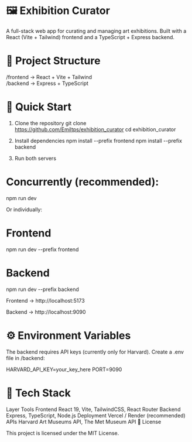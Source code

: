# 🖼️ Exhibition Curator

A full-stack web app for curating and managing art exhibitions.
Built with a React (Vite + Tailwind) frontend and a TypeScript + Express backend.

# 📁 Project Structure

/frontend → React + Vite + Tailwind  
/backend → Express + TypeScript

# 🚀 Quick Start

1. Clone the repository
   git clone https://github.com/Emiltps/exhibition_curator
   cd exhibition_curator

2. Install dependencies
   npm install --prefix frontend
   npm install --prefix backend

3. Run both servers

# Concurrently (recommended):

npm run dev

Or individually:

# Frontend

npm run dev --prefix frontend

# Backend

npm run dev --prefix backend

Frontend → http://localhost:5173

Backend → http://localhost:9090

# ⚙️ Environment Variables

The backend requires API keys (currently only for Harvard).
Create a .env file in /backend:

HARVARD_API_KEY=your_key_here
PORT=9090

# 🧰 Tech Stack

Layer Tools
Frontend React 19, Vite, TailwindCSS, React Router
Backend Express, TypeScript, Node.js
Deployment Vercel / Render (recommended)
APIs Harvard Art Museums API, The Met Museum API
📜 License

This project is licensed under the MIT License.
